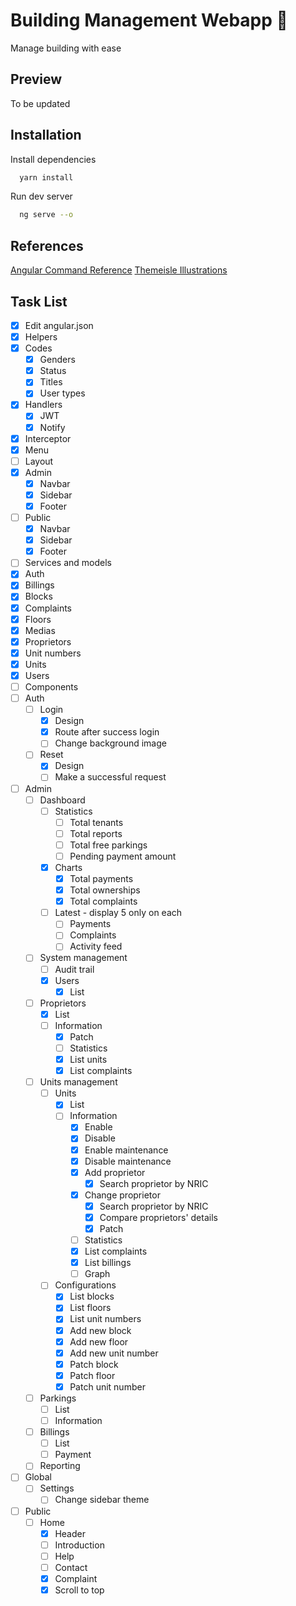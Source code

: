 # Building Management Webapp 🏢

Manage building with ease

## Preview

To be updated

## Installation

Install dependencies

```bash
  yarn install
```

Run dev server

```bash
  ng serve --o
```

## References

[Angular Command Reference](https://angular.io/cli)
[Themeisle Illustrations](https://themeisle.com/illustrations/)

## Task List
- [x] Edit angular.json
- [x] Helpers
- [x] Codes
	- [x] Genders
	- [x] Status
	- [x] Titles
	- [x] User types
- [x] Handlers
	- [x] JWT
	- [x] Notify
- [x] Interceptor
- [x] Menu
- [ ] Layout
- [x] Admin
	- [x] Navbar
	- [x] Sidebar
	- [x] Footer
- [ ] Public
	- [x] Navbar
	- [x] Sidebar
	- [x] Footer
- [ ] Services and models
- [x] Auth
- [x] Billings
- [x] Blocks
- [x] Complaints
- [x] Floors
- [x] Medias
- [x] Proprietors
- [x] Unit numbers
- [x] Units
- [x] Users
- [ ] Components
- [ ] Auth
	- [ ] Login
		- [x] Design
		- [x] Route after success login
		- [ ] Change background image
	- [ ] Reset
		- [x] Design
		- [ ] Make a successful request
- [ ] Admin
	- [ ] Dashboard
		- [ ] Statistics
			- [ ] Total tenants
			- [ ] Total reports
			- [ ] Total free parkings
			- [ ] Pending payment amount
		- [x] Charts
			- [x] Total payments
			- [x] Total ownerships
			- [x] Total complaints
		- [ ] Latest - display 5 only on each 
			- [ ] Payments
			- [ ] Complaints
			- [ ] Activity feed
		
	- [ ] System management
		- [ ] Audit trail
		- [x] Users
			- [x] List
	- [ ] Proprietors
		- [x] List
		- [ ] Information
			- [x] Patch
			- [ ] Statistics
			- [x] List units
			- [x] List complaints
	- [ ] Units management
		- [ ] Units
			- [x] List
			- [ ] Information
				- [x] Enable
				- [x] Disable
				- [x] Enable maintenance
				- [x] Disable maintenance
				- [x] Add proprietor
					- [x] Search proprietor by NRIC
				- [x] Change proprietor
					- [x] Search proprietor by NRIC
					- [x] Compare proprietors' details
					- [x] Patch
				- [ ] Statistics
				- [x] List complaints
				- [x] List billings
				- [ ] Graph
		- [ ] Configurations
			- [x] List blocks
			- [x] List floors
			- [x] List unit numbers
			- [x] Add new block
			- [x] Add new floor
			- [x] Add new unit number
			- [x] Patch block
			- [x] Patch floor
			- [x] Patch unit number
	- [ ] Parkings
		- [ ] List
		- [ ] Information
	- [ ] Billings
		- [ ] List
		- [ ] Payment
	- [ ] Reporting
- [ ] Global
	- [ ] Settings
		- [ ] Change sidebar theme
- [ ] Public
	- [ ] Home
		- [x] Header
		- [ ] Introduction
		- [ ] Help
		- [ ] Contact
		- [x] Complaint
		- [x] Scroll to top